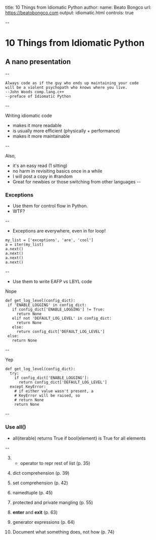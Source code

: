 title: 10 Things from Idiomatic Python
author:
  name: Beato Bongco
  url: https://beatobongco.com
output: idiomatic.html
controls: true

--

# 10 Things from Idiomatic Python
## A nano presentation

--

```
Always code as if the guy who ends up maintaining your code
will be a violent psychopath who knows where you live.
--John Woods comp.lang.c++
--preface of Idiomatic Python
```

--

Writing idiomatic code

* makes it more readable
* is usually more efficient (physically + performance)
* makes it more maintainable

--

Also,

* it's an easy read (1 sitting)
* no harm in revisiting basics once in a while
* I will post a copy in #random
* Great for newbies or those switching from other languages
--

### Exceptions

 * Use them for control flow in Python.
 * WTF?
 
--

 * Exceptions are everywhere, even in for loop!

```
my_list = ['exceptions', 'are', 'cool']
a = iter(my_list)
a.next()
a.next()
a.next()
a.next()
```

--

 * Use them to write EAFP vs LBYL code
 
 Nope
 ```
 def get_log_level(config_dict):
  if 'ENABLE_LOGGING' in config_dict:
    if config_dict['ENABLE_LOGGING'] != True:
      return None
    elif not 'DEFAULT_LOG_LEVEL' in config_dict:
      return None
    else:
      return config_dict['DEFAULT_LOG_LEVEL']
  else:
    return None
 ```
--

Yep

```
def get_log_level(config_dict):
  try:
    if config_dict['ENABLE_LOGGING']:
      return config_dict['DEFAULT_LOG_LEVEL']
  except KeyError:
    # if either value wasn't present, a
    # KeyError will be raised, so
    # return None
    return None
```

--

### Use all() 

 * all(iterable) returns True if bool(element) is True for all elements
 
--

3. * operator to repr rest of list (p. 35)

4. dict comprehension (p. 39)

5. set comprehension (p. 42)

6. namedtuple (p. 45)

7. protected and private mangling (p. 55)

8. __enter__ and __exit__ (p. 63)

9. generator expressions (p. 64)

10. Document what something does, not how (p. 74)

